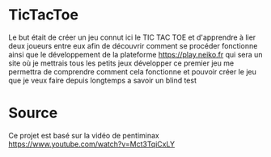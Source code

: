# TicTacToe
Le but était de créer un jeu connut ici le TIC TAC TOE et d'apprendre à lier deux joueurs entre eux afin de découvrir comment se procéder fonctionne ainsi que le développement de la plateforme https://play.neiko.fr qui sera un site où je mettrais tous les petits jeux développer ce premier jeu me permettra de comprendre comment cela fonctionne et pouvoir créer le jeu que je veux faire depuis longtemps a savoir un blind test

# Source
Ce projet est basé sur la vidéo de pentiminax https://www.youtube.com/watch?v=Mct3TqiCxLY
